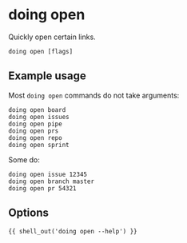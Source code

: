 # doing open

Quickly open certain links.

```shell
doing open [flags]
```

## Example usage

Most `doing open` commands do not take arguments:

```shell
doing open board
doing open issues
doing open pipe
doing open prs
doing open repo
doing open sprint
```

Some do:

```shell
doing open issue 12345
doing open branch master
doing open pr 54321
```

## Options

```nohighlight
{{ shell_out('doing open --help') }}
```
